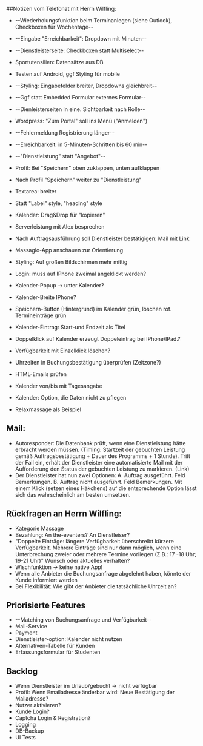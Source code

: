 ##Notizen vom Telefonat mit Herrn Wilfling:
* --Wiederholungsfunktion beim Terminanlegen (siehe Outlook), Checkboxen für Wochentage--
* --Eingabe "Erreichbarkeit": Dropdown mit Minuten--
* --Dienstleisterseite: Checkboxen statt Multiselect--
* Sportutensilien: Datensätze aus DB
* Testen auf Android, ggf Styling für mobile
* --Styling: Eingabefelder breiter, Dropdowns gleichbreit--
* --Ggf statt Embedded Formular externes Formular--
* --Dienleisterseiten in eine. Sichtbarkeit nach Rolle--

* Wordpress: "Zum Portal" soll ins Menü ("Anmelden")
* --Fehlermeldung Registrierung länger--
* --Erreichbarkeit: in 5-Minuten-Schritten bis 60 min--
* --"Dienstleistung" statt "Angebot"--
* Profil: Bei "Speichern" oben zuklappen, unten aufklappen
* Nach Profil "Speichern" weiter zu "Dienstleistung"
* Textarea: breiter
* Statt "Label" style, "heading" style
* Kalender: Drag&Drop für "kopieren"
* Serverleistung mit Alex besprechen
* Nach Auftragsausführung soll Dienstleister bestätigigen: Mail mit Link
* Massagio-App anschauen zur Orientierung 
* Styling: Auf großen Bildschirmen mehr mittig
* Login: muss auf IPhone zweimal angeklickt werden?
* Kalender-Popup -> unter Kalender?
* Kalender-Breite IPhone?
* Speichern-Button (Hintergrund) im Kalender grün, löschen rot. Termineinträge grün
* Kalender-Eintrag: Start-und Endzeit als Titel
* Doppelklick auf Kalender erzeugt Doppeleintrag bei IPhone/IPad.?
* Verfügbarkeit mit Einzelklick löschen?
* Uhrzeiten in Buchungsbestätigung überprüfen (Zeitzone?)
* HTML-Emails prüfen
* Kalender von/bis mit Tagesangabe
* Kalender: Option, die Daten nicht zu pflegen
* Relaxmassage als Beispiel

## Mail:
* Autoresponder: Die Datenbank prüft, wenn eine Dienstleistung hätte erbracht werden müssen. (Timing: Startzeit der gebuchten Leistung gemäß Auftragsbestätigung + Dauer des Programms + 1 Stunde). Tritt der Fall ein, erhält der Dienstleister eine automatisierte Mail mit der Aufforderung den Status der gebuchten Leistung zu markieren. (Link)
* Der Dienstleister hat nun zwei Optionen: A. Auftrag ausgeführt. Feld Bemerkungen. B. Auftrag nicht ausgeführt. Feld Bemerkungen. Mit einem Klick (setzen eines Häkchens) auf die entsprechende Option lässt sich das wahrscheinlich am besten umsetzen.


## Rückfragen an Herrn Wilfling:
* Kategorie Massage
* Bezahlung: An the-eventers? An Dienstleiser?
* "Doppelte Einträge: längere Verfügbarkeit überschreibt kürzere Verfügbarkeit. Mehrere Einträge sind nur dann möglich, wenn eine Unterbrechung zweier oder mehrere Termine vorliegen (Z.B.: 17 -18 Uhr; 19-21 Uhr)" Wunsch oder aktuelles verhalten?
* Wischfunktion -> keine native App!
* Wenn alle Anbieter die Buchungsanfrage abgelehnt haben, könnte der Kunde informiert werden
* Bei Flexibilität: Wie gibt der Anbieter die tatsächliche Uhrzeit an?


## Priorisierte Features
* --Matching von Buchungsanfrage und Verfügbarkeit--
* Mail-Service
* Payment
* Dienstleister-option: Kalender nicht nutzen
* Alternativen-Tabelle für Kunden
* Erfassungsformular für Studenten


## Backlog
* Wenn Dienstleister im Urlaub/gebucht -> nicht verfügbar
* Profil: Wenn Emailadresse änderbar wird: Neue Bestätigung der Mailadresse?
* Nutzer aktivieren?
* Kunde Login?
* Captcha Login & Registration?
* Logging
* DB-Backup
* UI Tests